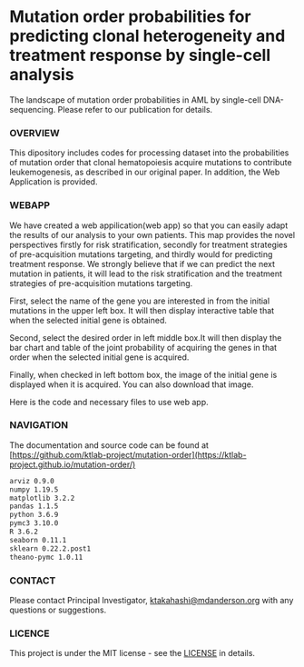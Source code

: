 # Mutation order probabilities for predicting clonal heterogeneity and treatment response by single-cell analysis
The landscape of mutation order probabilities in AML by single-cell DNA-sequencing. Please refer to our publication for details.


### OVERVIEW
This dipository includes codes for processing dataset into the probabilities of mutation order that clonal hematopoiesis acquire mutations to contribute leukemogenesis, as described in our original paper. In addition, the Web Application is provided.


### WEBAPP
We have created a web appilication(web app) so that you can easily adapt the results of our analysis to your own patients. This map provides the novel perspectives firstly for risk stratification, secondly for treatment strategies of pre-acquisition mutations targeting, and thirdly would for predicting treatment response. We strongly believe that if we can predict the next mutation in patients, it will lead to the risk stratification and the treatment strategies of pre-acquisition mutations targeting.

First, select the name of the gene you are interested in from the initial mutations in the upper left box. It will then display interactive table that when the selected initial gene is obtained.

Second, select the desired order in left middle box.It will then display the bar chart and table of the joint probability of acquiring the genes in that order when the selected initial gene is acquired.

Finally, when checked in left bottom box, the image of the initial gene is displayed when it is acquired. You can also download that image.

Here is the code and necessary files to use web app.


### NAVIGATION
The documentation and source code can be found at [https://github.com/ktlab-project/mutation-order](https://ktlab-project.github.io/mutation-order/)

```markdown
arviz 0.9.0
numpy 1.19.5
matplotlib 3.2.2
pandas 1.1.5
python 3.6.9
pymc3 3.10.0
R 3.6.2
seaborn 0.11.1
sklearn 0.22.2.post1
theano-pymc 1.0.11
```


### CONTACT
Please contact Principal Investigator, <ktakahashi@mdanderson.org> with any questions or suggestions.


### LICENCE
This project is under the MIT license - see the [LICENSE](https://github.com/ktlab-project/mutation-order/blob/main/LICENSE) in details.

